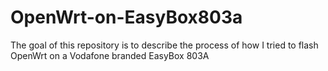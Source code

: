 # OpenWrt-on-EasyBox803a
The goal of this repository is to describe the process of how I tried to flash OpenWrt on a Vodafone branded EasyBox 803A
